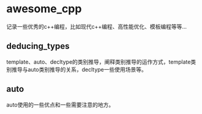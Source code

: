 # awesome_cpp
记录一些优秀的c++编程，比如现代c++编程、高性能优化、模板编程等等...

## deducing_types
template、auto、decltype的类别推导，阐释类别推导的运作方式，template类别推导与auto类别推导的关系，decltype一些使用场景等。

## auto
auto使用的一些优点和一些需要注意的地方。

